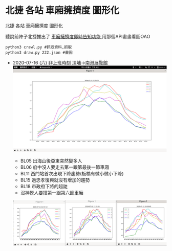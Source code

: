 # 北捷 各站 車廂擁擠度 圖形化

北捷 各站 車廂擁擠度 圖形化

聽說前陣子北捷推出了 [車廂擁擠度即時告知功能](https://udn.com/news/story/7323/4545992),用那個API畫畫看圖OAO  

```
python3 crawl.py #抓取資料,抓取
python3 draw.py 222.json #畫圖
```



- 2020-07-16 (六) 非上班時刻 頂埔->南港展覽館
    ![](https://github.com/chenliTW/MRT-analysis/raw/master/pic/one.png)
    - BL05 出海山後亞東突然變多人
    - BL06 府中沒人要走去第一跟第最後一節車廂
    - BL11 西門站首次出現下降趨勢(板橋有微小微小下降)
    - BL15 過忠孝復興就沒有增加的趨勢
    - BL18 市政府下將的超陡
    - 沒神摸人要搭第一跟第六節車廂

    ![](https://github.com/chenliTW/MRT-analysis/raw/master/pic/multi.png)